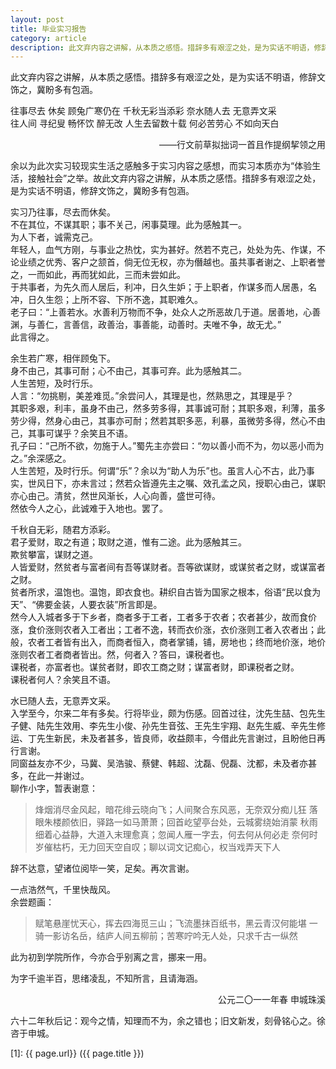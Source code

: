 ```yaml
---
layout: post
title: 毕业实习报告
category: article
description: 此文弃内容之讲解，从本质之感悟。措辞多有艰涩之处，是为实话不明语，修辞文饰之，冀盼多有包涵。
---
```


此文弃内容之讲解，从本质之感悟。措辞多有艰涩之处，是为实话不明语，修辞文饰之，冀盼多有包涵。  
  
往事尽去 休矣 顾兔广寒仍在 千秋无彩当添彩 奈水随人去 无意弄文采  
往人间 寻纪叟 畅怀饮 醉无改 人生去留数十载 何必苦劳心 不如向天白  
<p align="right">——行文前草拟拙词一首且作提纲挈领之用</p>
余以为此次实习较现实生活之感触多于实习内容之感想，而实习本质亦为“体验生活，接触社会”之举。故此文弃内容之讲解，从本质之感悟。措辞多有艰涩之处，是为实话不明语，修辞文饰之，冀盼多有包涵。  

实习乃往事，尽去而休矣。  
不在其位，不谋其职；事不关己，闲事莫理。此为感触其一。  
为人下者，诚需克己。  
年轻人，血气方刚，与事业之热忱，实为甚好。然若不克己，处处为先、作谋，不论业绩之优秀、客户之颔首，倘无位无权，亦为僭越也。虽共事者谢之、上职者誉之，一而如此，再而犹如此，三而未尝如此。  
于共事者，为先久而人居后，利冲，日久生妒；于上职者，作谋多而人居愚，名冲，日久生怨；上所不容、下所不逸，其职难久。  
老子曰：“上善若水。水善利万物而不争，处众人之所恶故几于道。居善地，心善渊，与善仁，言善信，政善治，事善能，动善时。夫唯不争，故无尤。”  
此言得之。  

余生若广寒，相伴顾兔下。  
身不由己，其事可耐；心不由己，其事可弃。此为感触其二。  
人生苦短，及时行乐。  
人言：“勿挑剔，美差难觅。”余尝问人，其理是也，然熟思之，其理是乎？  
其职多艰，利丰，虽身不由己，然多劳多得，其事诚可耐；其职多艰，利薄，虽多劳少得，然身心由己，其事亦可耐；然若其职多恶，利暴，虽微劳多得，然心不由己，其事可谋乎？余笑且不语。  
孔子曰：“己所不欲，勿施于人。”蜀先主亦尝曰：“勿以善小而不为，勿以恶小而为之。”余深感之。  
人生苦短，及时行乐。何谓“乐”？余以为“助人为乐”也。虽言人心不古，此乃事实，世风日下，亦未言过；然若众皆遵先主之嘱、效孔孟之风，授职心由己，谋职亦心由己。清贫，然世风渐长，人心向善，盛世可待。  
然依今人之心，此诚难于入地也。罢了。  

千秋自无彩，随君方添彩。  
君子爱财，取之有道；取财之道，惟有二途。此为感触其三。  
欺贫攀富，谋财之道。  
人皆爱财，然贫者与富者间有吾等谋财者。吾等欲谋财，或谋贫者之财，或谋富者之财。  
贫者所求，温饱也。温饱，即衣食也。耕织自古皆为国家之根本，俗语“民以食为天”、“佛要金装，人要衣装”所言即是。  
然今人入城者多于下乡者，商者多于工者，工者多于农者；农者甚少，故而食价涨，食价涨则农者入工者出；工者不逸，转而衣价涨，衣价涨则工者入农者出；此般，农者工者皆有出入，而商者恒入，商者掌铺，铺，房地也；终而地价涨，地价涨则农者工者商者皆出。然，何者入？答曰，课税者也。  
课税者，亦富者也。谋贫者财，即农工商之财；谋富者财，即课税者之财。  
课税者何人？余笑且不语。  

水已随人去，无意弄文采。  
入学至今，尔来二年有多矣。行将毕业，颇为伤感。回首过往，沈先生喆、包先生子健、陆先生效用、李先生小俊、孙先生音弦、王先生宇翔、赵先生威、辛先生修运、丁先生新民，未及者甚多，皆良师，收益颇丰，今借此先言谢过，且盼他日再行言谢。  
同窗益友亦不少，马冀、吴浩骏、蔡健、韩超、沈磊、倪磊、沈都，未及者亦甚多，在此一并谢过。  
聊作小字，暂表谢意：  
<blockquote>烽烟消尽金风起，暗花绯云晓向飞；人间聚合东风恶，无奈双分痴儿狂
落眼朱楼颜依旧，驿路一如马萧萧；回首屹望亭台处，云城雾绕始消蒙
秋雨细着心益静，大道入末理愈真；忽闻人雁一字去，何去何从何必走
奈何时岁催枯朽，无力回天空自叹；聊以词文记痴心，权当戏弄天下人</blockquote>
  
辞不达意，望诸位阅毕一笑，足矣。再次言谢。  

一点浩然气，千里快哉风。  
余尝题画：  
<blockquote>赋笔悬崖忧天心，挥去四海觅三山；飞流墨抹百纸书，黑云青汉何能堪
一骑一影访名岳，结庐人间五柳前；苦寒咛吟无人处，只求千古一纵然</blockquote>

此为初到学院所作，今亦合乎别离之言，挪来一用。  

为字千逾半百，思绪凌乱，不知所言，且请海涵。  

<p align="right">公元二〇一一年春
申城珠溪</p>
<p align="left">六十二年秋后记：观今之情，知理而不为，余之错也；旧文新发，刻骨铭心之。徐咨于申城。</p>




[Shy07]:    http://www.shy07.com  "Shy07"
[1]:    {{ page.url}}  ({{ page.title }})
